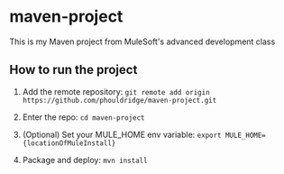 # maven-project

This is my Maven project from MuleSoft's advanced development class

## How to run the project

1. Add the remote repository: `git remote add origin https://github.com/phouldridge/maven-project.git`

2. Enter the repo: `cd maven-project`

3. (Optional) Set your MULE_HOME env variable: `export MULE_HOME={locationOfMuleInstall}`

4. Package and deploy: `mvn install` 